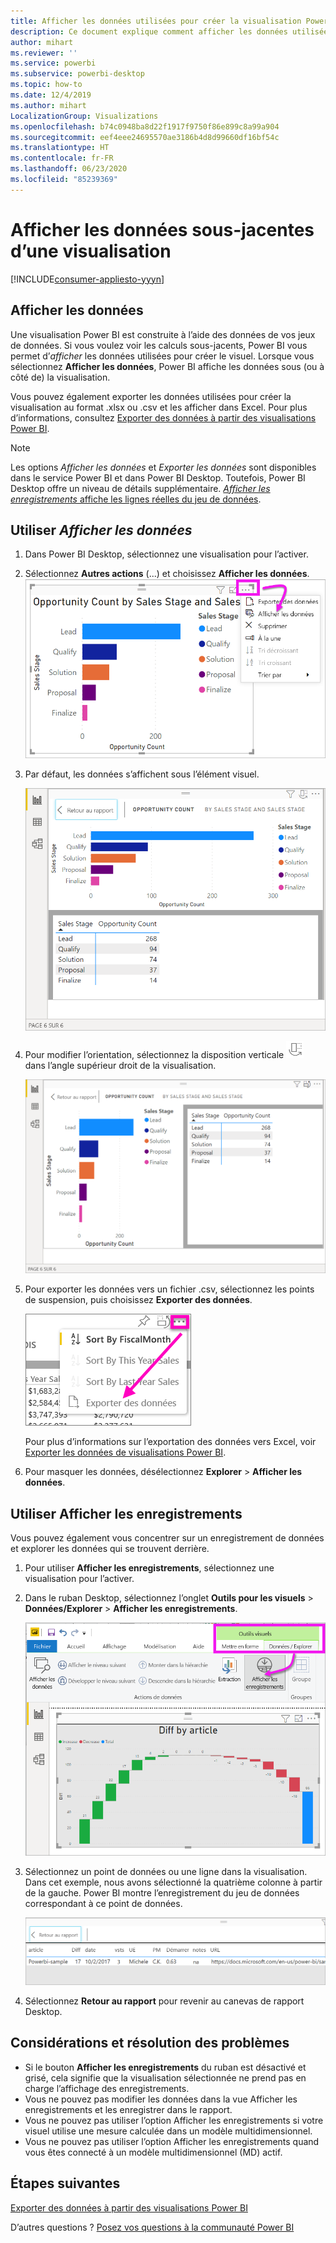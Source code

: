 ```yaml
---
title: Afficher les données utilisées pour créer la visualisation Power BI
description: Ce document explique comment afficher les données utilisées pour créer un visuel dans Power BI et les exporter dans un fichier .csv.
author: mihart
ms.reviewer: ''
ms.service: powerbi
ms.subservice: powerbi-desktop
ms.topic: how-to
ms.date: 12/4/2019
ms.author: mihart
LocalizationGroup: Visualizations
ms.openlocfilehash: b74c0948ba8d22f1917f9750f86e899c8a99a904
ms.sourcegitcommit: eef4eee24695570ae3186b4d8d99660df16bf54c
ms.translationtype: HT
ms.contentlocale: fr-FR
ms.lasthandoff: 06/23/2020
ms.locfileid: "85239369"
---
```

# <a name="display-a-visualizations-underlying-data"></a>Afficher les données sous-jacentes d’une visualisation

[!INCLUDE[consumer-appliesto-yyyn](../includes/consumer-appliesto-nyyn.md)]    

## <a name="show-data"></a>Afficher les données
Une visualisation Power BI est construite à l’aide des données de vos jeux de données. Si vous voulez voir les calculs sous-jacents, Power BI vous permet d’*afficher* les données utilisées pour créer le visuel. Lorsque vous sélectionnez **Afficher les données**, Power BI affiche les données sous (ou à côté de) la visualisation.

Vous pouvez également exporter les données utilisées pour créer la visualisation au format .xlsx ou .csv et les afficher dans Excel. Pour plus d’informations, consultez [Exporter des données à partir des visualisations Power BI](power-bi-visualization-export-data.md).

> [!NOTE]
> Les options *Afficher les données* et *Exporter les données* sont disponibles dans le service Power BI et dans Power BI Desktop. Toutefois, Power BI Desktop offre un niveau de détails supplémentaire. [*Afficher les enregistrements* affiche les lignes réelles du jeu de données](../create-reports/desktop-see-data-see-records.md).
> 
> 

## <a name="using-show-data"></a>Utiliser *Afficher les données* 
1. Dans Power BI Desktop, sélectionnez une visualisation pour l’activer.

2. Sélectionnez **Autres actions** (...) et choisissez **Afficher les données**. 
    ![option d’affichage pour Afficher les données](media/service-reports-show-data/power-bi-more-action.png)


3. Par défaut, les données s’affichent sous l’élément visuel.
   
   ![affichage vertical du visuel et des données](media/service-reports-show-data/power-bi-show-data-below.png)

4. Pour modifier l’orientation, sélectionnez la disposition verticale ![petite capture d’écran de l’icône utilisée pour passer à une disposition verticale](media/service-reports-show-data/power-bi-vertical-icon-new.png) dans l’angle supérieur droit de la visualisation.
   
   ![affichage horizontal du visuel et des données](media/service-reports-show-data/power-bi-show-data-side.png)
5. Pour exporter les données vers un fichier .csv, sélectionnez les points de suspension, puis choisissez **Exporter des données**.
   
    ![sélectionner Exporter des données](media/service-reports-show-data/power-bi-export-data-new.png)
   
    Pour plus d’informations sur l’exportation des données vers Excel, voir [Exporter les données de visualisations Power BI](power-bi-visualization-export-data.md).
6. Pour masquer les données, désélectionnez **Explorer** > **Afficher les données**.

## <a name="using-show-records"></a>Utiliser Afficher les enregistrements
Vous pouvez également vous concentrer sur un enregistrement de données et explorer les données qui se trouvent derrière. 

1. Pour utiliser **Afficher les enregistrements**, sélectionnez une visualisation pour l’activer. 

2. Dans le ruban Desktop, sélectionnez l’onglet **Outils pour les visuels** > **Données/Explorer** > **Afficher les enregistrements**. 

    ![Capture d’écran avec l’option Afficher les enregistrements sélectionnée.](media/service-reports-show-data/power-bi-see-record.png)

3. Sélectionnez un point de données ou une ligne dans la visualisation. Dans cet exemple, nous avons sélectionné la quatrième colonne à partir de la gauche. Power BI montre l’enregistrement du jeu de données correspondant à ce point de données.

    ![Capture d’écran d’un enregistrement d’un jeu de données.](media/service-reports-show-data/power-bi-row.png)

4. Sélectionnez **Retour au rapport** pour revenir au canevas de rapport Desktop. 

## <a name="considerations-and-troubleshooting"></a>Considérations et résolution des problèmes

- Si le bouton **Afficher les enregistrements** du ruban est désactivé et grisé, cela signifie que la visualisation sélectionnée ne prend pas en charge l’affichage des enregistrements.
- Vous ne pouvez pas modifier les données dans la vue Afficher les enregistrements et les enregistrer dans le rapport.
- Vous ne pouvez pas utiliser l’option Afficher les enregistrements si votre visuel utilise une mesure calculée dans un modèle multidimensionnel.
- Vous ne pouvez pas utiliser l’option Afficher les enregistrements quand vous êtes connecté à un modèle multidimensionnel (MD) actif.  

## <a name="next-steps"></a>Étapes suivantes
[Exporter des données à partir des visualisations Power BI](power-bi-visualization-export-data.md)    

D’autres questions ? [Posez vos questions à la communauté Power BI](https://community.powerbi.com/)


